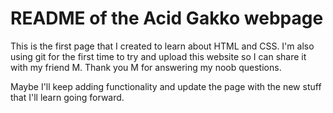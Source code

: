 # README of the Acid Gakko webpage

This is the first page that I created to learn about HTML and CSS.
I'm also using git for the first time to try and upload this website so I can share it with my friend M. Thank you M for answering my noob questions.

Maybe I'll keep adding functionality and update the page with the new stuff that I'll learn going forward. 
 

